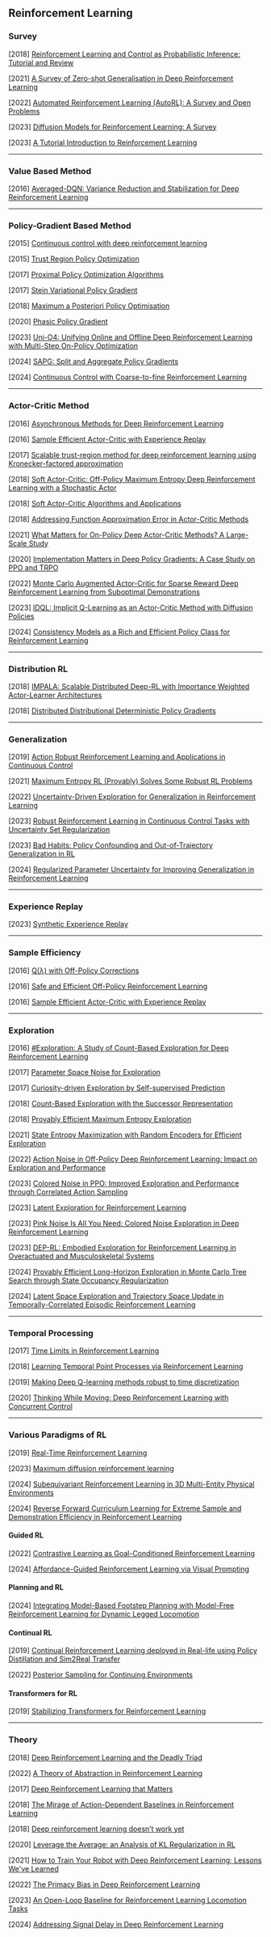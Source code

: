## Reinforcement Learning

### Survey

[2018] [Reinforcement Learning and Control as Probabilistic Inference: Tutorial and Review](https://arxiv.org/abs/1805.00909)

[2021] [A Survey of Zero-shot Generalisation in Deep Reinforcement Learning](https://arxiv.org/abs/2111.09794)

[2022] [Automated Reinforcement Learning (AutoRL): A Survey and Open Problems](https://arxiv.org/abs/2201.03916)

[2023] [Diffusion Models for Reinforcement Learning: A Survey](https://arxiv.org/abs/2311.01223)

[2023] [A Tutorial Introduction to Reinforcement Learning](https://arxiv.org/abs/2304.00803)

---

### Value Based Method

[2016] [Averaged-DQN: Variance Reduction and Stabilization for Deep Reinforcement Learning](https://arxiv.org/abs/1611.01929)

---

### Policy-Gradient  Based Method

[2015] [Continuous control with deep reinforcement learning](https://arxiv.org/abs/1509.02971)

[2015] [Trust Region Policy Optimization](https://arxiv.org/abs/1502.05477)

[2017] [Proximal Policy Optimization Algorithms](https://arxiv.org/abs/1707.06347)

[2017] [Stein Variational Policy Gradient](https://arxiv.org/abs/1704.02399)

[2018] [Maximum a Posteriori Policy Optimisation](https://arxiv.org/abs/1806.06920)

[2020] [Phasic Policy Gradient](https://arxiv.org/abs/2009.04416)

[2023] [Uni-O4: Unifying Online and Offline Deep Reinforcement Learning with Multi-Step On-Policy Optimization](https://arxiv.org/abs/2311.03351)

[2024] [SAPG: Split and Aggregate Policy Gradients](https://arxiv.org/abs/2407.20230)

[2024] [Continuous Control with Coarse-to-fine Reinforcement Learning](https://arxiv.org/abs/2407.07787)

---

### Actor-Critic Method

[2016] [Asynchronous Methods for Deep Reinforcement Learning](https://arxiv.org/abs/1602.01783)

[2016] [Sample Efficient Actor-Critic with Experience Replay](https://arxiv.org/abs/1611.01224)

[2017] [Scalable trust-region method for deep reinforcement learning using Kronecker-factored approximation](https://arxiv.org/abs/1708.05144)

[2018] [Soft Actor-Critic: Off-Policy Maximum Entropy Deep Reinforcement Learning with a Stochastic Actor](https://arxiv.org/abs/1801.01290)

[2018] [Soft Actor-Critic Algorithms and Applications](https://arxiv.org/abs/1812.05905)

[2018] [Addressing Function Approximation Error in Actor-Critic Methods](https://arxiv.org/abs/1802.09477)

[2021] [What Matters for On-Policy Deep Actor-Critic Methods? A Large-Scale Study](https://openreview.net/pdf?id=nIAxjsniDzg)

[2020] [Implementation Matters in Deep Policy Gradients: A Case Study on PPO and TRPO](https://arxiv.org/abs/2005.12729)

[2022] [Monte Carlo Augmented Actor-Critic for Sparse Reward Deep Reinforcement Learning from Suboptimal Demonstrations](https://arxiv.org/abs/2210.07432)

[2023] [IDQL: Implicit Q-Learning as an Actor-Critic Method with Diffusion Policies](https://arxiv.org/abs/2304.10573)

[2024] [Consistency Models as a Rich and Efficient Policy Class for Reinforcement Learning](https://arxiv.org/abs/2309.16984)

---

### Distribution RL

[2018] [IMPALA: Scalable Distributed Deep-RL with Importance Weighted Actor-Learner Architectures](https://arxiv.org/abs/1802.01561)

[2018] [Distributed Distributional Deterministic Policy Gradients](https://arxiv.org/abs/1804.08617)

---

### Generalization

[2019] [Action Robust Reinforcement Learning and Applications in Continuous Control](https://arxiv.org/abs/1901.09184)

[2021] [Maximum Entropy RL (Provably) Solves Some Robust RL Problems](https://arxiv.org/abs/2103.06257)

[2022] [Uncertainty-Driven Exploration for Generalization in Reinforcement Learning](https://openreview.net/pdf/f9c29a329faa3971ff4fd4b8b50fd51f2c999334.pdf)

[2023] [Robust Reinforcement Learning in Continuous Control Tasks with Uncertainty Set Regularization](https://arxiv.org/abs/2207.02016)

[2023] [Bad Habits: Policy Confounding and Out-of-Trajectory Generalization in RL](https://arxiv.org/abs/2306.02419)

[2024] [Regularized Parameter Uncertainty for Improving Generalization in Reinforcement Learning](https://openaccess.thecvf.com/content/CVPR2024/papers/Moure_Regularized_Parameter_Uncertainty_for_Improving_Generalization_in_Reinforcement_Learning_CVPR_2024_paper.pdf)

---

### Experience Replay

[2023] [Synthetic Experience Replay](https://arxiv.org/abs/2303.06614)

---

### Sample Efficiency

[2016] [Q(λ) with Off-Policy Corrections](https://arxiv.org/abs/1602.04951)

[2016] [Safe and Efficient Off-Policy Reinforcement Learning](https://arxiv.org/abs/1606.02647)

[2016] [Sample Efficient Actor-Critic with Experience Replay](https://arxiv.org/abs/1611.01224)

---

### Exploration

[2016] [#Exploration: A Study of Count-Based Exploration for Deep Reinforcement Learning](https://arxiv.org/abs/1611.04717)

[2017] [Parameter Space Noise for Exploration](https://arxiv.org/abs/1706.01905#)

[2017] [Curiosity-driven Exploration by Self-supervised Prediction](https://arxiv.org/abs/1705.05363)

[2018] [Count-Based Exploration with the Successor Representation](https://arxiv.org/abs/1807.11622)

[2018] [Provably Efficient Maximum Entropy Exploration](https://arxiv.org/abs/1812.02690)

[2021] [State Entropy Maximization with Random Encoders for Efficient Exploration](https://arxiv.org/abs/2102.09430)

[2022] [Action Noise in Off-Policy Deep Reinforcement Learning: Impact on Exploration and Performance](https://arxiv.org/abs/2206.03787)

[2023] [Colored Noise in PPO: Improved Exploration and Performance through Correlated Action Sampling](https://arxiv.org/abs/2312.11091)

[2023] [Latent Exploration for Reinforcement Learning](https://arxiv.org/abs/2305.20065)

[2023] [Pink Noise Is All You Need: Colored Noise Exploration in Deep Reinforcement Learning](https://openreview.net/pdf?id=hQ9V5QN27eS) 

[2023] [DEP-RL: Embodied Exploration for Reinforcement Learning in Overactuated and Musculoskeletal Systems](https://arxiv.org/abs/2206.00484)

[2024] [Provably Efficient Long-Horizon Exploration in Monte Carlo Tree Search through State Occupancy Regularization](https://arxiv.org/abs/2407.05511)

[2024] [Latent Space Exploration and Trajectory Space Update in Temporally-Correlated Episodic Reinforcement Learning](https://openreview.net/pdf?id=e8dcuniLcA)

---

### Temporal Processing

[2017] [Time Limits in Reinforcement Learning](https://arxiv.org/abs/1712.00378)

[2018] [Learning Temporal Point Processes via Reinforcement Learning](https://arxiv.org/abs/1811.05016)

[2019] [Making Deep Q-learning methods robust to time discretization](https://arxiv.org/abs/1901.09732)

[2020] [Thinking While Moving: Deep Reinforcement Learning with Concurrent Control](https://arxiv.org/abs/2004.06089)

---

### Various Paradigms of RL

[2019] [Real-Time Reinforcement Learning](https://arxiv.org/abs/1911.04448)

[2023] [Maximum diffusion reinforcement learning](https://arxiv.org/abs/2309.15293)

[2024] [Subequivariant Reinforcement Learning in 3D Multi-Entity Physical Environments](https://arxiv.org/abs/2407.12505)

[2024] [Reverse Forward Curriculum Learning for Extreme Sample and Demonstration Efficiency in Reinforcement Learning](https://arxiv.org/abs/2405.03379)

#### Guided RL

[2022] [Contrastive Learning as Goal-Conditioned Reinforcement Learning](https://arxiv.org/abs/2206.07568)

[2024] [Affordance-Guided Reinforcement Learning via Visual Prompting](https://arxiv.org/abs/2407.10341)

#### Planning and RL

[2024] [Integrating Model-Based Footstep Planning with Model-Free Reinforcement Learning for Dynamic Legged Locomotion](https://arxiv.org/abs/2408.02662v1)

#### Continual RL

[2019] [Continual Reinforcement Learning deployed in Real-life using Policy Distillation and Sim2Real Transfer](https://arxiv.org/abs/1906.04452)

[2022] [Posterior Sampling for Continuing Environments](https://arxiv.org/abs/2211.15931)

#### Transformers for RL

[2019] [Stabilizing Transformers for Reinforcement Learning](https://arxiv.org/abs/1910.06764)

---

### Theory

[2018] [Deep Reinforcement Learning and the Deadly Triad](https://arxiv.org/abs/1812.02648)

[2022] [A Theory of Abstraction in Reinforcement Learning](https://arxiv.org/abs/2203.00397)

[2017] [Deep Reinforcement Learning that Matters](https://arxiv.org/abs/1709.06560)

[2018] [The Mirage of Action-Dependent Baselines in Reinforcement Learning](https://arxiv.org/abs/1802.10031)

[2018] [Deep reinforcement learning doesn’t work yet](https://www.alexirpan.com/2018/02/14/rl-hard.html)

[2020] [Leverage the Average: an Analysis of KL Regularization in RL](https://arxiv.org/abs/2003.14089)

[2021] [How to Train Your Robot with Deep Reinforcement Learning; Lessons We've Learned](https://arxiv.org/abs/2102.02915)

[2022] [The Primacy Bias in Deep Reinforcement Learning](https://arxiv.org/abs/2205.07802)

[2023] [An Open-Loop Baseline for Reinforcement Learning Locomotion Tasks](https://arxiv.org/abs/2310.05808)

[2024] [Addressing Signal Delay in Deep Reinforcement Learning](https://openreview.net/pdf?id=Z8UfDs4J46)